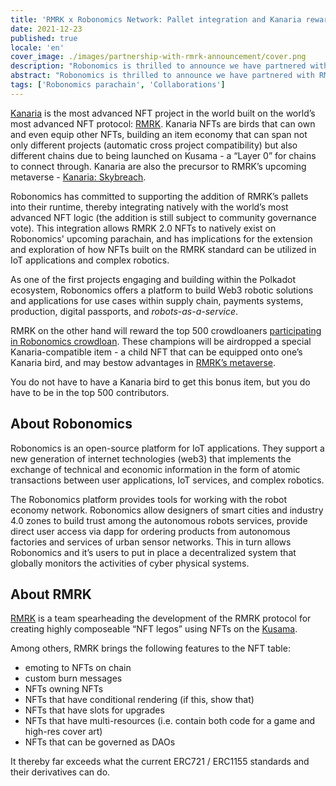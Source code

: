 ```yaml
---
title: 'RMRK x Robonomics Network: Pallet integration and Kanaria rewards'
date: 2021-12-23
published: true
locale: 'en'
cover_image: ./images/partnership-with-rmrk-announcement/cover.png
description: "Robonomics is thrilled to announce we have partnered with RMRK to bring a robotics theme to the Kanaria project and support RMRK2.0 standards! Kanaria is the most advanced NFT project in the world built on the world’s most advanced NFT protocol: RMRK."
abstract: "Robonomics is thrilled to announce we have partnered with RMRK to bring a robotics theme to the Kanaria project and support RMRK2.0 standards! Kanaria is the most advanced NFT project in the world built on the world’s most advanced NFT protocol: RMRK."
tags: ['Robonomics parachain', 'Collaborations']
---
```


[Kanaria](https://kanaria.rmrk.app/) is the most advanced NFT project in the world built on the world’s most advanced NFT protocol: [RMRK](https://rmrk.app/).
Kanaria NFTs are birds that can own and even equip other NFTs, building an item economy that can span not only different projects (automatic cross project compatibility) but also different chains due to being launched on Kusama - a “Layer 0” for chains to connect through. Kanaria are also the precursor to RMRK’s upcoming metaverse - [Kanaria: Skybreach](https://url.rmrk.app/meta).

Robonomics has committed to supporting the addition of RMRK’s pallets into their runtime, thereby integrating natively with the world’s most advanced NFT logic (the addition is still subject to community governance vote). This integration allows RMRK 2.0 NFTs to natively exist on Robonomics' upcoming parachain, and has implications for the extension and exploration of how NFTs built on the RMRK standard can be utilized in IoT applications and complex robotics.

As one of the first projects engaging and building within the Polkadot ecosystem, Robonomics offers a platform to build Web3 robotic solutions and applications for use cases within supply chain, payments systems, production, digital passports, and *robots-as-a-service*.

RMRK on the other hand will reward the top 500 crowdloaners [participating in Robonomics crowdloan](https://robonomics.network/kusama-slot/). These champions will be airdropped a special Kanaria-compatible item - a child NFT that can be equipped onto one’s Kanaria bird, and may bestow advantages in [RMRK’s metaverse](https://url.rmrk.app/meta).

You do not have to have a Kanaria bird to get this bonus item, but you do have to be in the top 500 contributors.

## About Robonomics

Robonomics is an open-source platform for IoT applications. They support a new generation of internet technologies (web3) that implements the exchange of technical and economic information in the form of atomic transactions between user applications, IoT services, and complex robotics.

The Robonomics platform provides tools for working with the robot economy network. Robonomics allow designers of smart cities and industry 4.0 zones to build trust among the autonomous robots services, provide direct user access via dapp for ordering products from autonomous factories and services of urban sensor networks. This in turn allows Robonomics and it’s users to put in place a decentralized system that globally monitors the activities of cyber physical systems.


## About RMRK

[RMRK](https://rmrk.app/) is a team spearheading the development of the RMRK protocol for creating highly composeable “NFT legos” using NFTs on the [Kusama](https://kusama.network/).

Among others, RMRK brings the following features to the NFT table:

* emoting to NFTs on chain
* custom burn messages
* NFTs owning NFTs
* NFTs that have conditional rendering (if this, show that)
* NFTs that have slots for upgrades
* NFTs that have multi-resources (i.e. contain both code for a game and high-res cover art)
* NFTs that can be governed as DAOs

It thereby far exceeds what the current ERC721 / ERC1155 standards and their derivatives can do.